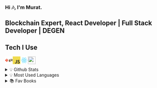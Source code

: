 ### Hi 🎶, I'm Murat.


## Blockchain Expert, React Developer |  Full Stack Developer | DEGEN

## Tech I Use

<img  align="left" src="https://raw.githubusercontent.com/github/explore/80688e429a7d4ef2fca1e82350fe8e3517d3494d/topics/git/git.png" width="25" height="25">
<img  align="left" src="https://raw.githubusercontent.com/github/explore/80688e429a7d4ef2fca1e82350fe8e3517d3494d/topics/javascript/javascript.png" width="25" height="25">
<img  align="left" src="https://raw.githubusercontent.com/github/explore/80688e429a7d4ef2fca1e82350fe8e3517d3494d/topics/react/react.png" width="25" height="25">
<img  align="left" src="https://docs.soliditylang.org/en/develop/_images/logo.svg" width="25" height="25">

<br />
<br />

<details>
<summary> 💡 Github Stats</summary>

<img src="https://github-readme-stats.vercel.app/api?username=Akileus77&theme=github_dark%22%3E" >
</details>


<details>
<summary> 💡 Most Used Languages</summary>

<img src="https://github-readme-stats.vercel.app/api/top-langs/?username=Akileus77&layout=compact%22%3E%22%3E
</details>

<details>
<summary>📚 Fav Books</summary>

<img src="https://images-na.ssl-images-amazon.com/images/I/51QolUHRfuS._SX324_BO1,204,203,200_.jpg" width="250" height="350">
<img src="https://images-na.ssl-images-amazon.com/images/I/61U9HHP7SfL._SX498_BO1,204,203,200_.jpg" width="250" height="350">
</details>
